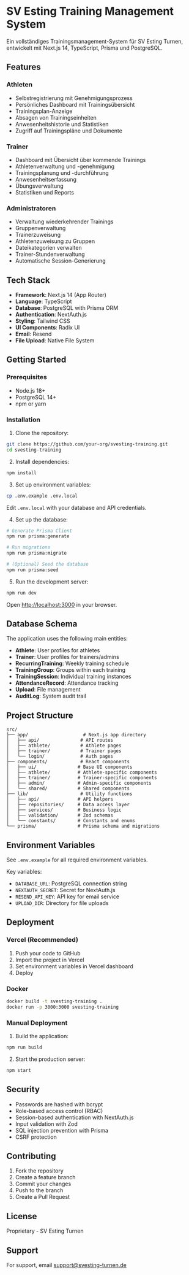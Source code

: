 # SV Esting Training Management System

Ein vollständiges Trainingsmanagement-System für SV Esting Turnen, entwickelt mit Next.js 14, TypeScript, Prisma und PostgreSQL.

## Features

### Athleten
- Selbstregistrierung mit Genehmigungsprozess
- Persönliches Dashboard mit Trainingsübersicht
- Trainingsplan-Anzeige
- Absagen von Trainingseinheiten
- Anwesenheitshistorie und Statistiken
- Zugriff auf Trainingspläne und Dokumente

### Trainer
- Dashboard mit Übersicht über kommende Trainings
- Athletenverwaltung und -genehmigung
- Trainingsplanung und -durchführung
- Anwesenheitserfassung
- Übungsverwaltung
- Statistiken und Reports

### Administratoren
- Verwaltung wiederkehrender Trainings
- Gruppenverwaltung
- Trainerzuweisung
- Athletenzuweisung zu Gruppen
- Dateikategorien verwalten
- Trainer-Stundenverwaltung
- Automatische Session-Generierung

## Tech Stack

- **Framework**: Next.js 14 (App Router)
- **Language**: TypeScript
- **Database**: PostgreSQL with Prisma ORM
- **Authentication**: NextAuth.js
- **Styling**: Tailwind CSS
- **UI Components**: Radix UI
- **Email**: Resend
- **File Upload**: Native File System

## Getting Started

### Prerequisites

- Node.js 18+ 
- PostgreSQL 14+
- npm or yarn

### Installation

1. Clone the repository:
```bash
git clone https://github.com/your-org/svesting-training.git
cd svesting-training
```

2. Install dependencies:
```bash
npm install
```

3. Set up environment variables:
```bash
cp .env.example .env.local
```

Edit `.env.local` with your database and API credentials.

4. Set up the database:
```bash
# Generate Prisma Client
npm run prisma:generate

# Run migrations
npm run prisma:migrate

# (Optional) Seed the database
npm run prisma:seed
```

5. Run the development server:
```bash
npm run dev
```

Open [http://localhost:3000](http://localhost:3000) in your browser.

## Database Schema

The application uses the following main entities:
- **Athlete**: User profiles for athletes
- **Trainer**: User profiles for trainers/admins
- **RecurringTraining**: Weekly training schedule
- **TrainingGroup**: Groups within each training
- **TrainingSession**: Individual training instances
- **AttendanceRecord**: Attendance tracking
- **Upload**: File management
- **AuditLog**: System audit trail

## Project Structure
```
src/
├── app/                    # Next.js app directory
│   ├── api/               # API routes
│   ├── athlete/           # Athlete pages
│   ├── trainer/           # Trainer pages
│   └── login/             # Auth pages
├── components/            # React components
│   ├── ui/               # Base UI components
│   ├── athlete/          # Athlete-specific components
│   ├── trainer/          # Trainer-specific components
│   ├── admin/            # Admin-specific components
│   └── shared/           # Shared components
├── lib/                   # Utility functions
│   ├── api/              # API helpers
│   ├── repositories/     # Data access layer
│   ├── services/         # Business logic
│   ├── validation/       # Zod schemas
│   └── constants/        # Constants and enums
└── prisma/               # Prisma schema and migrations
```

## Environment Variables

See `.env.example` for all required environment variables.

Key variables:
- `DATABASE_URL`: PostgreSQL connection string
- `NEXTAUTH_SECRET`: Secret for NextAuth.js
- `RESEND_API_KEY`: API key for email service
- `UPLOAD_DIR`: Directory for file uploads

## Deployment

### Vercel (Recommended)

1. Push your code to GitHub
2. Import the project in Vercel
3. Set environment variables in Vercel dashboard
4. Deploy

### Docker
```bash
docker build -t svesting-training .
docker run -p 3000:3000 svesting-training
```

### Manual Deployment

1. Build the application:
```bash
npm run build
```

2. Start the production server:
```bash
npm start
```

## Security

- Passwords are hashed with bcrypt
- Role-based access control (RBAC)
- Session-based authentication with NextAuth.js
- Input validation with Zod
- SQL injection prevention with Prisma
- CSRF protection

## Contributing

1. Fork the repository
2. Create a feature branch
3. Commit your changes
4. Push to the branch
5. Create a Pull Request

## License

Proprietary - SV Esting Turnen

## Support

For support, email support@svesting-turnen.de